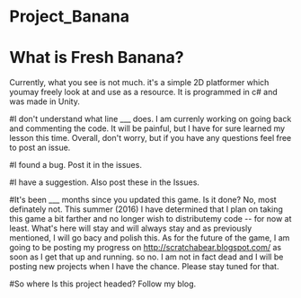 # Project_Banana

# What is Fresh Banana?
  Currently, what you see is not much. it's a simple 2D platformer which youmay freely look at and use as a resource. It is programmed in c# and was made in Unity.
  
#I don't understand what line ___ does.
  I am currenly working on going back and commenting the code. It will be painful, but I have for sure learned my lesson this time. Overall, don't worry, but if you have any questions feel free to post an issue.
  
#I found a bug.
  Post it in the issues.
  
#I have a suggestion.
  Also post these in the Issues.
  
#It's been ___ months since you updated this game. Is it done?
  No, most definately not. This summer (2016) I have determined that I plan on taking this game a bit farther and no longer wish to distributemy code -- for now at least. What's here will stay and will always stay and as previously mentioned, I will go bacy and polish this. As for the future of the game, I am going to be posting my progress on http://scratchabear.blogspot.com/ as soon as I get that up and running. so no. I am not in fact dead and I will be posting new projects when I have the chance. Please stay tuned for that.
  
#So where Is  this project headed?
  Follow my blog.

